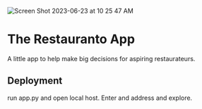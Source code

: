 ![Screen Shot 2023-06-23 at 10 25 47 AM](https://github.com/PsCushman/restauranto-app/assets/122395437/85db2a89-88c5-433e-bf6d-d5bc1c4bba81)

# The Restauranto App
A little app to help make big decisions for aspiring restaurateurs.

## Deployment
 run app.py and open local host.
 Enter and address and explore.
 
